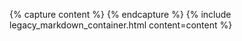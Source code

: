 {% capture content %}
{% endcapture %}
{% include legacy_markdown_container.html content=content %}
